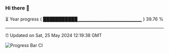 ### Hi there 👋

⏳ Year progress { ███████████▁▁▁▁▁▁▁▁▁▁▁▁▁▁▁▁▁▁▁ } 39.76 %

---

⏰ Updated on Sat, 25 May 2024 12:19:38 GMT

![Progress Bar CI](https://github.com/liununu/liununu/workflows/Progress%20Bar%20CI/badge.svg)
